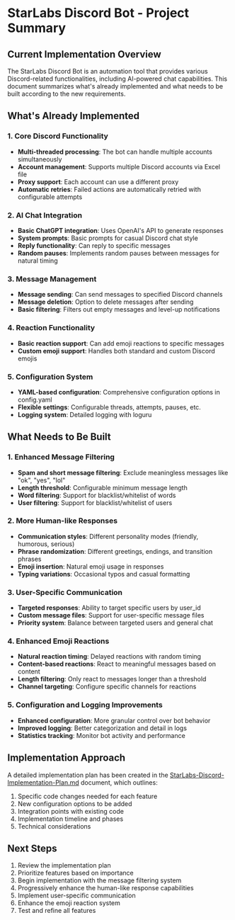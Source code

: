 # StarLabs Discord Bot - Project Summary

## Current Implementation Overview

The StarLabs Discord Bot is an automation tool that provides various Discord-related functionalities, including AI-powered chat capabilities. This document summarizes what's already implemented and what needs to be built according to the new requirements.

## What's Already Implemented

### 1. Core Discord Functionality

- **Multi-threaded processing**: The bot can handle multiple accounts simultaneously
- **Account management**: Supports multiple Discord accounts via Excel file
- **Proxy support**: Each account can use a different proxy
- **Automatic retries**: Failed actions are automatically retried with configurable attempts

### 2. AI Chat Integration

- **Basic ChatGPT integration**: Uses OpenAI's API to generate responses
- **System prompts**: Basic prompts for casual Discord chat style
- **Reply functionality**: Can reply to specific messages
- **Random pauses**: Implements random pauses between messages for natural timing

### 3. Message Management

- **Message sending**: Can send messages to specified Discord channels
- **Message deletion**: Option to delete messages after sending
- **Basic filtering**: Filters out empty messages and level-up notifications

### 4. Reaction Functionality

- **Basic reaction support**: Can add emoji reactions to specific messages
- **Custom emoji support**: Handles both standard and custom Discord emojis

### 5. Configuration System

- **YAML-based configuration**: Comprehensive configuration options in config.yaml
- **Flexible settings**: Configurable threads, attempts, pauses, etc.
- **Logging system**: Detailed logging with loguru

## What Needs to Be Built

### 1. Enhanced Message Filtering

- **Spam and short message filtering**: Exclude meaningless messages like "ok", "yes", "lol"
- **Length threshold**: Configurable minimum message length
- **Word filtering**: Support for blacklist/whitelist of words
- **User filtering**: Support for blacklist/whitelist of users

### 2. More Human-like Responses

- **Communication styles**: Different personality modes (friendly, humorous, serious)
- **Phrase randomization**: Different greetings, endings, and transition phrases
- **Emoji insertion**: Natural emoji usage in responses
- **Typing variations**: Occasional typos and casual formatting

### 3. User-Specific Communication

- **Targeted responses**: Ability to target specific users by user_id
- **Custom message files**: Support for user-specific message files
- **Priority system**: Balance between targeted users and general chat

### 4. Enhanced Emoji Reactions

- **Natural reaction timing**: Delayed reactions with random timing
- **Content-based reactions**: React to meaningful messages based on content
- **Length filtering**: Only react to messages longer than a threshold
- **Channel targeting**: Configure specific channels for reactions

### 5. Configuration and Logging Improvements

- **Enhanced configuration**: More granular control over bot behavior
- **Improved logging**: Better categorization and detail in logs
- **Statistics tracking**: Monitor bot activity and performance

## Implementation Approach

A detailed implementation plan has been created in the [StarLabs-Discord-Implementation-Plan.md](StarLabs-Discord-Implementation-Plan.md) document, which outlines:

1. Specific code changes needed for each feature
2. New configuration options to be added
3. Integration points with existing code
4. Implementation timeline and phases
5. Technical considerations

## Next Steps

1. Review the implementation plan
2. Prioritize features based on importance
3. Begin implementation with the message filtering system
4. Progressively enhance the human-like response capabilities
5. Implement user-specific communication
6. Enhance the emoji reaction system
7. Test and refine all features
